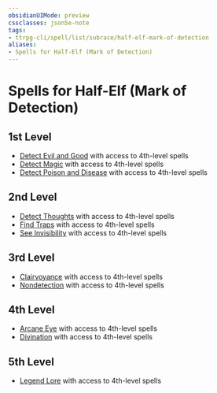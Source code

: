 ```yaml
---
obsidianUIMode: preview
cssclasses: json5e-note
tags:
- ttrpg-cli/spell/list/subrace/half-elf-mark-of-detection
aliases:
- Spells for Half-Elf (Mark of Detection)
---
```

# Spells for Half-Elf (Mark of Detection)

## 1st Level

- [Detect Evil and Good](Інструменти%20ДМ/CLI/spells/detect-evil-and-good-xphb.md "XPHB") with access to 4th-level spells
- [Detect Magic](Інструменти%20ДМ/CLI/spells/detect-magic-xphb.md "XPHB") with access to 4th-level spells
- [Detect Poison and Disease](Інструменти%20ДМ/CLI/spells/detect-poison-and-disease-xphb.md "XPHB") with access to 4th-level spells

## 2nd Level

- [Detect Thoughts](Інструменти%20ДМ/CLI/spells/detect-thoughts-xphb.md "XPHB") with access to 4th-level spells
- [Find Traps](Інструменти%20ДМ/CLI/spells/find-traps-xphb.md "XPHB") with access to 4th-level spells
- [See Invisibility](Інструменти%20ДМ/CLI/spells/see-invisibility-xphb.md "XPHB") with access to 4th-level spells

## 3rd Level

- [Clairvoyance](Інструменти%20ДМ/CLI/spells/clairvoyance-xphb.md "XPHB") with access to 4th-level spells
- [Nondetection](Інструменти%20ДМ/CLI/spells/nondetection-xphb.md "XPHB") with access to 4th-level spells

## 4th Level

- [Arcane Eye](Інструменти%20ДМ/CLI/spells/arcane-eye-xphb.md "XPHB") with access to 4th-level spells
- [Divination](Інструменти%20ДМ/CLI/spells/divination-xphb.md "XPHB") with access to 4th-level spells

## 5th Level

- [Legend Lore](Інструменти%20ДМ/CLI/spells/legend-lore-xphb.md "XPHB") with access to 4th-level spells